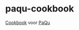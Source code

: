 # paqu-cookbook

[Cookbook](https://urd2.let.rug.nl/~kleiweg/paqu-cookbook/) voor [PaQu](https://www.let.rug.nl/alfa/paqu)
